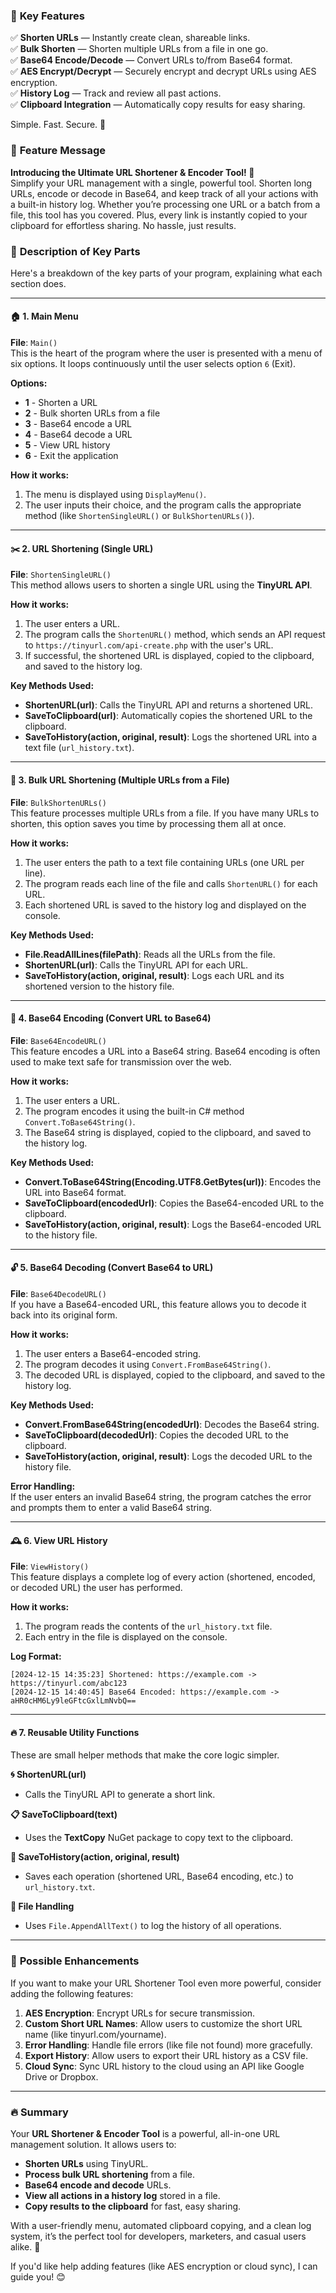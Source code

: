 ### 📢 **Key Features**  
✅ **Shorten URLs** — Instantly create clean, shareable links.  
✅ **Bulk Shorten** — Shorten multiple URLs from a file in one go.  
✅ **Base64 Encode/Decode** — Convert URLs to/from Base64 format.  
✅ **AES Encrypt/Decrypt** — Securely encrypt and decrypt URLs using AES encryption.  
✅ **History Log** — Track and review all past actions.  
✅ **Clipboard Integration** — Automatically copy results for easy sharing.  

Simple. Fast. Secure. 🚀









### 📢 **Feature Message** 
**Introducing the Ultimate URL Shortener & Encoder Tool! 🚀**  
Simplify your URL management with a single, powerful tool. Shorten long URLs, encode or decode in Base64, and keep track of all your actions with a built-in history log. Whether you’re processing one URL or a batch from a file, this tool has you covered. Plus, every link is instantly copied to your clipboard for effortless sharing. No hassle, just results.  


### 📘 **Description of Key Parts**

Here's a breakdown of the key parts of your program, explaining what each section does.

---

#### 🏠 **1. Main Menu** 
**File**: `Main()`  
This is the heart of the program where the user is presented with a menu of six options. It loops continuously until the user selects option `6` (Exit).  

**Options:**
- **1** - Shorten a URL  
- **2** - Bulk shorten URLs from a file  
- **3** - Base64 encode a URL  
- **4** - Base64 decode a URL  
- **5** - View URL history  
- **6** - Exit the application  

**How it works:**  
1. The menu is displayed using `DisplayMenu()`.  
2. The user inputs their choice, and the program calls the appropriate method (like `ShortenSingleURL()` or `BulkShortenURLs()`).  

---

#### ✂️ **2. URL Shortening (Single URL)** 
**File**: `ShortenSingleURL()`  
This method allows users to shorten a single URL using the **TinyURL API**. 

**How it works:**  
1. The user enters a URL.  
2. The program calls the `ShortenURL()` method, which sends an API request to `https://tinyurl.com/api-create.php` with the user's URL.  
3. If successful, the shortened URL is displayed, copied to the clipboard, and saved to the history log.  

**Key Methods Used:**  
- **ShortenURL(url)**: Calls the TinyURL API and returns a shortened URL.  
- **SaveToClipboard(url)**: Automatically copies the shortened URL to the clipboard.  
- **SaveToHistory(action, original, result)**: Logs the shortened URL into a text file (`url_history.txt`).  

---

#### 📁 **3. Bulk URL Shortening (Multiple URLs from a File)** 
**File**: `BulkShortenURLs()`  
This feature processes multiple URLs from a file. If you have many URLs to shorten, this option saves you time by processing them all at once.  

**How it works:**  
1. The user enters the path to a text file containing URLs (one URL per line).  
2. The program reads each line of the file and calls `ShortenURL()` for each URL.  
3. Each shortened URL is saved to the history log and displayed on the console.  

**Key Methods Used:**  
- **File.ReadAllLines(filePath)**: Reads all the URLs from the file.  
- **ShortenURL(url)**: Calls the TinyURL API for each URL.  
- **SaveToHistory(action, original, result)**: Logs each URL and its shortened version to the history file.  

---

#### 🔐 **4. Base64 Encoding (Convert URL to Base64)** 
**File**: `Base64EncodeURL()`  
This feature encodes a URL into a Base64 string. Base64 encoding is often used to make text safe for transmission over the web.  

**How it works:**  
1. The user enters a URL.  
2. The program encodes it using the built-in C# method `Convert.ToBase64String()`.  
3. The Base64 string is displayed, copied to the clipboard, and saved to the history log.  

**Key Methods Used:**  
- **Convert.ToBase64String(Encoding.UTF8.GetBytes(url))**: Encodes the URL into Base64 format.  
- **SaveToClipboard(encodedUrl)**: Copies the Base64-encoded URL to the clipboard.  
- **SaveToHistory(action, original, result)**: Logs the Base64-encoded URL to the history file.  

---

#### 🔓 **5. Base64 Decoding (Convert Base64 to URL)** 
**File**: `Base64DecodeURL()`  
If you have a Base64-encoded URL, this feature allows you to decode it back into its original form.  

**How it works:**  
1. The user enters a Base64-encoded string.  
2. The program decodes it using `Convert.FromBase64String()`.  
3. The decoded URL is displayed, copied to the clipboard, and saved to the history log.  

**Key Methods Used:**  
- **Convert.FromBase64String(encodedUrl)**: Decodes the Base64 string.  
- **SaveToClipboard(decodedUrl)**: Copies the decoded URL to the clipboard.  
- **SaveToHistory(action, original, result)**: Logs the decoded URL to the history file.  

**Error Handling:**  
If the user enters an invalid Base64 string, the program catches the error and prompts them to enter a valid Base64 string.  

---

#### 🕰️ **6. View URL History** 
**File**: `ViewHistory()`  
This feature displays a complete log of every action (shortened, encoded, or decoded URL) the user has performed.  

**How it works:**  
1. The program reads the contents of the `url_history.txt` file.  
2. Each entry in the file is displayed on the console.  

**Log Format:**  
```
[2024-12-15 14:35:23] Shortened: https://example.com -> https://tinyurl.com/abc123
[2024-12-15 14:40:45] Base64 Encoded: https://example.com -> aHR0cHM6Ly9leGFtcGxlLmNvbQ==
```

---

#### 🔥 **7. Reusable Utility Functions** 
These are small helper methods that make the core logic simpler.  

**🌀 ShortenURL(url)**  
- Calls the TinyURL API to generate a short link.  

**📋 SaveToClipboard(text)**  
- Uses the **TextCopy** NuGet package to copy text to the clipboard.  

**📝 SaveToHistory(action, original, result)**  
- Saves each operation (shortened URL, Base64 encoding, etc.) to `url_history.txt`.  

**📂 File Handling**  
- Uses `File.AppendAllText()` to log the history of all operations.  

---

### 🔧 **Possible Enhancements**
If you want to make your URL Shortener Tool even more powerful, consider adding the following features:  
1. **AES Encryption**: Encrypt URLs for secure transmission.  
2. **Custom Short URL Names**: Allow users to customize the short URL name (like tinyurl.com/yourname).  
3. **Error Handling**: Handle file errors (like file not found) more gracefully.  
4. **Export History**: Allow users to export their URL history as a CSV file.  
5. **Cloud Sync**: Sync URL history to the cloud using an API like Google Drive or Dropbox.  

---

### 🔥 **Summary**
Your **URL Shortener & Encoder Tool** is a powerful, all-in-one URL management solution. It allows users to:  
- **Shorten URLs** using TinyURL.  
- **Process bulk URL shortening** from a file.  
- **Base64 encode and decode** URLs.  
- **View all actions in a history log** stored in a file.  
- **Copy results to the clipboard** for fast, easy sharing.  

With a user-friendly menu, automated clipboard copying, and a clean log system, it’s the perfect tool for developers, marketers, and casual users alike. 🚀  

If you'd like help adding features (like AES encryption or cloud sync), I can guide you! 😊
